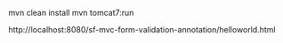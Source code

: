 mvn clean install
mvn tomcat7:run

http://localhost:8080/sf-mvc-form-validation-annotation/helloworld.html

